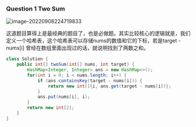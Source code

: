 ### Question 1 Two Sum

![image-20220908224719833](C:\Users\jason\AppData\Roaming\Typora\typora-user-images\image-20220908224719833.png)

这道题目算得上是最经典的题目了，也是必做题。其实比较核心的逻辑就是，我们定义一个哈希表，这个哈希表可以存储nums的数值和它的下标，若是target - nums[i] 曾经在数组里面出现过的话，就说明找到了两数之和。

```java
class Solution {
    public int[] twoSum(int[] nums, int target) {
        HashMap<Integer, Integer> ans = new HashMap<>();
        for(int i = 0; i < nums.length; i++) {
            if (ans.containsKey(target - nums[i])) {
                return new int[]{i, ans.get(target - nums[i])};
            }
            ans.put(nums[i], i);
        }
        return new int[2];
    }
}
```

